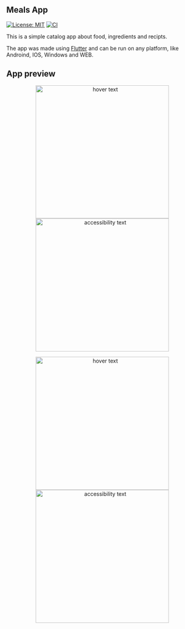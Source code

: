 ## Meals App
[![License: MIT](https://img.shields.io/badge/License-MIT-green.svg)](https://github.com/LeftTwixWand/MealsApp/blob/master/LICENSE)
[![CI](https://github.com/LeftTwixWand/MealsApp/actions/workflows/ci.yml/badge.svg?branch=master)](https://github.com/LeftTwixWand/MealsApp/actions/workflows/ci.yml)

This is a simple catalog app about food, ingredients and recipts.

The app was made using [Flutter](https://github.com/flutter/flutter) and can be run on any platform, like Androind, IOS, Windows and WEB.

## App preview

<p align="center">
  <img src="https://user-images.githubusercontent.com/50652041/137550599-4f55a3d2-4d29-4875-8290-15e5f2e99e01.png" width="350" title="hover text">
  <img src="https://user-images.githubusercontent.com/50652041/137550603-b211300a-4fb6-40b5-8d6d-f4968f6c86be.png" width="350" alt="accessibility text">
</p>
<p align="center">
  <img src="https://user-images.githubusercontent.com/50652041/137550604-a0fcec45-8518-4161-9279-c97f9ddc7ff6.png" width="350" title="hover text">
  <img src="https://user-images.githubusercontent.com/50652041/137550602-0f7777c7-4f97-49c2-bdee-f545425305fb.png" width="350" alt="accessibility text">
</p>
